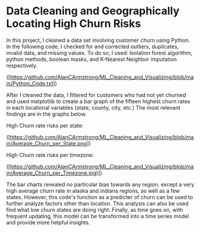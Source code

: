 # Data Cleaning and Geographically Locating High Churn Risks

In this project, I cleaned a data set involving customer churn using Python.
In the following code, I checked for and corrected outliers, duplicates, invalid data, and missing values.
To do so, I used: Isolation forest algorithm, python methods, boolean masks, and K-Nearest Neighbor imputation respectively.

([https://github.com/AlanCArmstrong/ML_Cleaning_and_Visualizing/blob/main/Python_Code.txt])

After I cleaned the data, I filtered for customers who had not yet churned and used matplotlib to create a bar graph of the fifteen highest
churn rates in each locational variables (state, county, city, etc.) The most relevant findings are in the graphs below.

High Churn rate risks per state:

([https://github.com/AlanCArmstrong/ML_Cleaning_and_Visualizing/blob/main/Average_Churn_per_State.png])

High Churn rate risks per timezone:

([https://github.com/AlanCArmstrong/ML_Cleaning_and_Visualizing/blob/main/Average_Churn_per_Timezone.jpg)])

The bar charts revealed no particular bias towards any region, except a very high average churn rate in alaska and indiana regions, as well as a few states. However, this code's function
as a predicter of churn can be used to further analyze factors other than location. This analysis can also be used find what low churn states are doing right. 
Finally, as time goes on, with frequent updating, this model can be transformed into a time series model and provide more helpful insights. 
